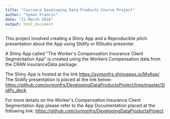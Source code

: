 ```yaml
---
title: "Coursera Developing Data Products Course Project"
author: "Symon Francis"
date: "21 March 2016"
output: html_document
---
```


This project involved creating a Shiny App and a Reproducible pitch presentation about the App using Slidify or RStudio presenter.

A Shiny App called "The Worker's Compensation Insurance Client Segmentation App" is created using the Workers Compensation data from the CRAN insuranceData package.

The Shiny App is hosted at the link https://symonfrs.shinyapps.io/MyApp/
The Slidify presentation is placed at the link below: https://github.com/symonfrs/DevelopingDataProductsProject/tree/master/Slidify_deck

For more details on the Worker's Compensation Insurance Client Segmentation App please refer to the App Documentation placed at the following link: https://github.com/symonfrs/DevelopingDataProductsProject